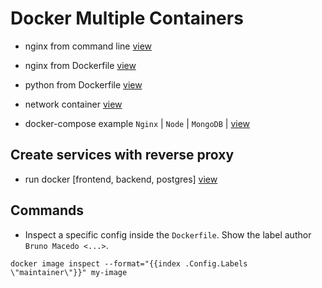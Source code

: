 # Docker Multiple Containers

- nginx from command line [view](nginx-command/README.md)

- nginx from Dockerfile [view](nginx/README.md)

- python from Dockerfile [view](python/README.md)

- network container [view](network/README.md)

- docker-compose example `Nginx` | `Node` | `MongoDB` | [view](compose/README.md)


## Create services with reverse proxy

- run docker [frontend, backend, postgres] [view](workers/README.md)


## Commands

- Inspect a specific config inside the `Dockerfile`.
Show the label author `Bruno Macedo <...>`.
```prompt
docker image inspect --format="{{index .Config.Labels \"maintainer\"}}" my-image
```
